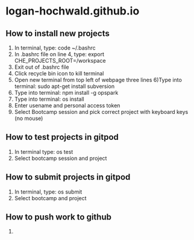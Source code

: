# logan-hochwald.github.io

## How to install new projects
1) In terminal, type: code ~/.bashrc
2) In .bashrc file on line 4, type: export CHE_PROJECTS_ROOT=/workspace
3) Exit out of .bashrc file
4) Click recycle bin icon to kill terminal
5) Open new terminal from top left of webpage three lines
6)Type into terminal: sudo apt-get install subversion
7) Type into terminal: npm install -g opspark
8) Type into terminal: os install
9) Enter usename and personal access token
10) Select Bootcamp session and pick correct project with keyboard keys (no mouse)

## How to test projects in gitpod
1) In terminal type: os test
2) Select bootcamp session and project

## How to submit projects in gitpod
1) In terminal, type: os submit
2) Select bootcamp and project

## How to push work to github
1) 